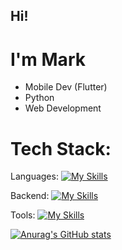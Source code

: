 ## Hi!
# I'm Mark

- Mobile Dev (Flutter)
- Python
- Web Development

# Tech Stack:
Languages:
[![My Skills](https://skillicons.dev/icons?i=flutter,python,nodejs,js,html,css,cpp)](https://skillicons.dev)

Backend:
[![My Skills](https://skillicons.dev/icons?i=firebase,gcp,mongodb,mysql)](https://skillicons.dev)

Tools:
[![My Skills](https://skillicons.dev/icons?i=vscode,figma,ai)](https://skillicons.dev)

[![Anurag's GitHub stats](https://github-readme-stats.vercel.app/api?username=Mark-c991)](https://github.com/anuraghazra/github-readme-stats)
